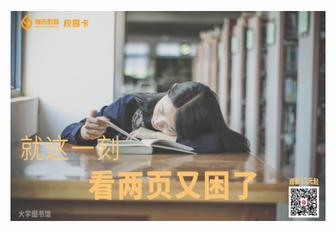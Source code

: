  ![image](https://github.com/BigBigOcean/FengHeCards/blob/master/%E6%B5%B7%E6%8A%A5%E5%9B%BE%E7%89%87/%E5%B0%B1%E8%BF%99%E4%B8%80%E5%88%BB%EF%BC%8C%E7%9C%8B%E4%B8%A4%E9%A1%B5%E5%8F%88%E5%9B%B0%E4%BA%86.jpg)

